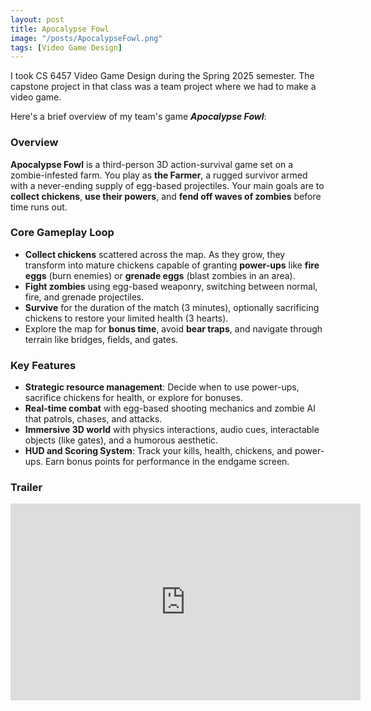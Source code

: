 ```yaml
---
layout: post
title: Apocalypse Fowl
image: "/posts/ApocalypseFowl.png"
tags: [Video Game Design]
---
```


I took CS 6457 Video Game Design during the Spring 2025 semester. The capstone project in that class was a team project where we had to make a video game. 

Here's a brief overview of my team's game **_Apocalypse Fowl_**:

### **Overview**  

**Apocalypse Fowl** is a third-person 3D action-survival game set on a zombie-infested farm. You play as **the Farmer**, a rugged survivor armed with a never-ending supply of egg-based projectiles. Your main goals are to **collect chickens**, **use their powers**, and **fend off waves of zombies** before time runs out.

### **Core Gameplay Loop**
- **Collect chickens** scattered across the map. As they grow, they transform into mature chickens capable of granting **power-ups** like **fire eggs** (burn enemies) or **grenade eggs** (blast zombies in an area).
- **Fight zombies** using egg-based weaponry, switching between normal, fire, and grenade projectiles.
- **Survive** for the duration of the match (3 minutes), optionally sacrificing chickens to restore your limited health (3 hearts).
- Explore the map for **bonus time**, avoid **bear traps**, and navigate through terrain like bridges, fields, and gates.

### **Key Features**
- **Strategic resource management**: Decide when to use power-ups, sacrifice chickens for health, or explore for bonuses.
- **Real-time combat** with egg-based shooting mechanics and zombie AI that patrols, chases, and attacks.
- **Immersive 3D world** with physics interactions, audio cues, interactable objects (like gates), and a humorous aesthetic.
- **HUD and Scoring System**: Track your kills, health, chickens, and power-ups. Earn bonus points for performance in the endgame screen.

### **Trailer**
<iframe width="560" height="315" 
    src="https://www.youtube.com/embed/v=PQ_r2VXkmec" 
    title="Apocalypse Fowl Trailer"
    frameborder="0" 
    allow="accelerometer; autoplay; clipboard-write; encrypted-media; gyroscope; picture-in-picture; web-share" 
    allowfullscreen>
</iframe>
